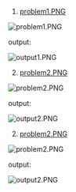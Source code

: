 1. [problem1.PNG](./Screenshots/problem1.PNG) 

![problem1.PNG](./Screenshots/problem1.PNG) 

output:

![output1.PNG](./Screenshots/output1.PNG)

2. [problem2.PNG](./Screenshots/problem2.PNG) 

![problem2.PNG](./Screenshots/problem2.PNG) 

output:

![output2.PNG](./Screenshots/output2.PNG)

2. [problem2.PNG](./Screenshots/problem2.PNG) 

![problem2.PNG](./Screenshots/problem2.PNG) 

output:

![output2.PNG](./Screenshots/output2.PNG)